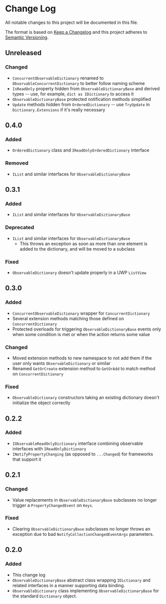 ﻿# Change Log
All notable changes to this project will be documented in this file.

The format is based on [Keep a Changelog](http://keepachangelog.com/)
and this project adheres to [Semantic Versioning](http://semver.org/).

## Unreleased
### Changed
- `ConcurrentObservableDictionary` renamed to
  `ObservableConcurrentDictionary` to better follow naming scheme
- `IsReadOnly` property hidden from `ObservableDictionaryBase` and
  derived types -- use, for example, `dict as IDictionary` to access it
- `ObservableDictionaryBase` protected notification methods simplified
- `Update` methods hidden from `OrderedDictionary` -- use `TryUpdate`
  in `Dictionary.Extensions` if it's really necessary

## 0.4.0
### Added
- `OrderedDictionary` class and `IReadOnlyOrderedDictionary` interface
### Removed
- `IList` and similar interfaces for `ObservableDictionaryBase`

## 0.3.1
### Added
- `IList` and similar interfaces for `ObservableDictionaryBase`
### Deprecated
- `IList` and similar interfaces for `ObservableDictionaryBase`
  - This throws an exception as soon as more than one element is added
    to the dictionary, and will be moved to a subclass
### Fixed
- `ObservableDictionary` doesn't update properly in a UWP `ListView`

## 0.3.0
### Added
- `ConcurrentObservableDictionary` wrapper for `ConcurrentDictionary`
- Several extension methods matching those defined on
  `ConcurrentDictionary`
- Protected overloads for triggering `ObservableDictionaryBase` events
  only when some condition is met or when the action returns some value
### Changed
- Moved extension methods to new namespace to not add them if the user
  only wants `ObservableDictionary` or similar
- Renamed `GetOrCreate` extension method to `GetOrAdd` to match method
  on `ConcurrentDictionary`
### Fixed
- `ObservableDictionary` constructors taking an existing dictionary
  doesn't initialize the object correctly

## 0.2.2
### Added
- `IObservableReadOnlyDictionary` interface combining observable
  interfaces with `IReadOnlyDictionary`
- `INotifyPropertyChanging` (as opposed to `...Changed`) for frameworks
  that support it

## 0.2.1
### Changed
- Value replacements in `ObservableDictionaryBase` subclasses no longer
  trigger a `PropertyChangedEvent` on `Keys`.
### Fixed
- Clearing `ObservableDictionaryBase` subclasses no longer throws an
  exception due to bad `NotifyCollectionChangedEventArgs` parameters.

## 0.2.0
### Added
- This change log
- `ObservableDictionaryBase` abstract class wrapping `IDictionary` and
  related interfaces in a manner supporting data binding.
- `ObservableDictionary` class implementing `ObservableDictionaryBase`
  for the standard `Dictionary` object.